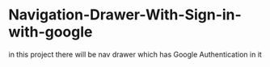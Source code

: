 # Navigation-Drawer-With-Sign-in-with-google
in this project there will be nav drawer which has Google Authentication in it
